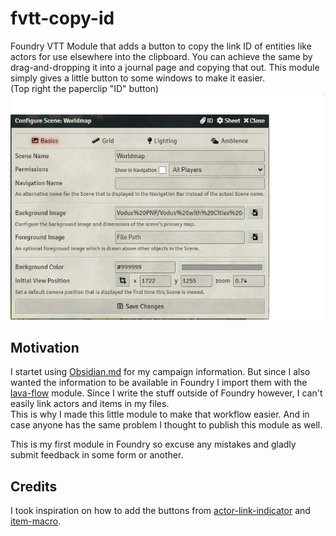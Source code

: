 # fvtt-copy-id
Foundry VTT Module that adds a button to copy the link ID of entities like actors for use elsewhere into the clipboard. You can achieve the same by drag-and-dropping it into a journal page and copying that out. 
This module simply gives a little button to some windows to make it easier.  
(Top right the paperclip "ID" button) ![link button](copy_ID_example.png)

## Motivation
I startet using [Obsidian.md](https://obsidian.md/) for my campaign information. But since I also wanted the information to be available in Foundry I import them with the [lava-flow](https://github.com/Praxxian/lava-flow) module. Since I write the stuff outside of Foundry however, I can't easily link actors and items in my files.   
This is why I made this little module to make that workflow easier. And in case anyone has the same problem I thought to publish this module as well.   
  
This is my first module in Foundry so excuse any mistakes and gladly submit feedback in some form or another.

## Credits
I took inspiration on how to add the buttons from [actor-link-indicator](https://github.com/saif-ellafi/foundryvtt-actor-link-indicator) and [item-macro](https://github.com/Kekilla0/Item-Macro). 
